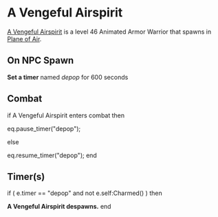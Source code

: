# A Vengeful Airspirit



[A Vengeful Airspirit](/npc/215413) is a level 46 Animated Armor Warrior that spawns in [Plane of Air](/zone/215).



## On NPC Spawn

**Set a timer** named *depop* for 600 seconds


## Combat

if  A Vengeful Airspirit enters combat  then


eq.pause_timer("depop");

else


eq.resume_timer("depop");
end



## Timer(s)

if ( e.timer == "depop" and not e.self:Charmed() ) then


**A Vengeful Airspirit despawns.**
end
